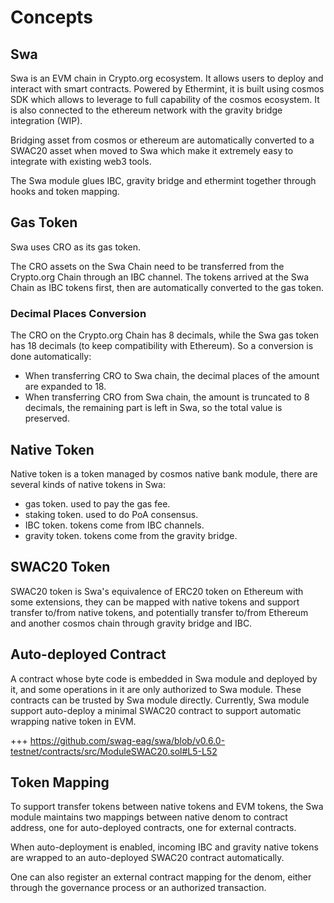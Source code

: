 <!-- order: 1 -->

# Concepts

## Swa

Swa is an EVM chain in Crypto.org ecosystem. It allows users to deploy and interact with smart contracts. Powered by Ethermint, it is built using cosmos SDK which allows to leverage to full capability of the cosmos ecosystem. It is also connected to the ethereum network with the gravity bridge integration (WIP).

Bridging asset from cosmos or ethereum are automatically converted to a SWAC20 asset when moved to Swa which make it extremely easy to integrate with existing web3 tools.

The Swa module glues IBC, gravity bridge and ethermint together through hooks and token mapping.

## Gas Token

Swa uses CRO as its gas token.

The CRO assets on the Swa Chain need to be transferred from the Crypto.org Chain through an IBC channel. The tokens arrived at the Swa Chain as IBC tokens first, then are automatically converted to the gas token. 

### Decimal Places Conversion

The CRO on the Crypto.org Chain has 8 decimals, while the Swa gas token has 18 decimals (to keep compatibility with Ethereum). So a conversion is done automatically:

- When transferring CRO to Swa chain, the decimal places of the amount are expanded to 18.
- When transferring CRO from Swa chain, the amount is truncated to 8 decimals, the remaining part is left in Swa, so the total value is preserved.

## Native Token

Native token is a token managed by cosmos native bank module, there are several kinds of native tokens in Swa:

- gas token. used to pay the gas fee.
- staking token. used to do PoA consensus.
- IBC token. tokens come from IBC channels.
- gravity token. tokens come from the gravity bridge.

## SWAC20 Token

SWAC20 token is Swa's equivalence of ERC20 token on Ethereum with some extensions, they can be mapped with native tokens and support transfer to/from native tokens, and potentially transfer to/from Ethereum and another cosmos chain through gravity bridge and IBC.

## Auto-deployed Contract

A contract whose byte code is embedded in Swa module and deployed by it, and some operations in it are only authorized to Swa module. These contracts can be trusted by Swa module directly. Currently, Swa module support auto-deploy a minimal SWAC20 contract to support automatic wrapping native token in EVM.

+++ https://github.com/swag-eag/swa/blob/v0.6.0-testnet/contracts/src/ModuleSWAC20.sol#L5-L52

## Token Mapping

To support transfer tokens between native tokens and EVM tokens, the Swa module maintains two mappings between native denom to contract address, one for auto-deployed contracts, one for external contracts.

When auto-deployment is enabled, incoming IBC and gravity native tokens are wrapped to an auto-deployed SWAC20 contract automatically.

One can also register an external contract mapping for the denom, either through the governance process or an authorized transaction.
